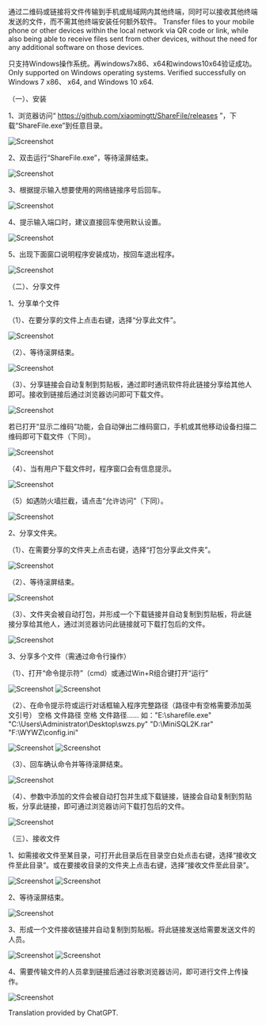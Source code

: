 通过二维码或链接将文件传输到手机或局域网内其他终端，同时可以接收其他终端发送的文件，而不需其他终端安装任何额外软件。
Transfer files to your mobile phone or other devices within the local network via QR code or link, while also being able to receive files sent from other devices, without the need for any additional software on those devices.


只支持Windows操作系统。再windows7x86、x64和windows10x64验证成功。
Only supported on Windows operating systems. Verified successfully on Windows 7 x86、 x64, and Windows 10 x64.


（一）、安装

1、浏览器访问“ https://github.com/xiaomingtt/ShareFile/releases ”，下载“ShareFile.exe”到任意目录。

 ![Screenshot](sharefile.files/image001.png)
 
2、双击运行“ShareFile.exe”，等待滚屏结束。

  ![Screenshot](sharefile.files/image003.png)
  
3、根据提示输入想要使用的网络链接序号后回车。

  ![Screenshot](sharefile.files/image005.png)
  
4、提示输入端口时，建议直接回车使用默认设置。

  ![Screenshot](sharefile.files/image007.png)
  
5、出现下面窗口说明程序安装成功，按回车退出程序。

  ![Screenshot](sharefile.files/image009.png)
  
（二）、分享文件

1、分享单个文件

（1）、在要分享的文件上点击右键，选择“分享此文件”。

  ![Screenshot](sharefile.files/image011.png)
  
（2）、等待滚屏结束。

 ![Screenshot](sharefile.files/image013.png)
 
（3）、分享链接会自动复制到剪贴板，通过即时通讯软件将此链接分享给其他人即可。接收到链接后通过浏览器访问即可下载文件。

 ![Screenshot](sharefile.files/image015.png)
 
若已打开“显示二维码”功能，会自动弹出二维码窗口，手机或其他移动设备扫描二维码即可下载文件（下同）。

 ![Screenshot](sharefile.files/image017.png)
 
（4）、当有用户下载文件时，程序窗口会有信息提示。

 ![Screenshot](sharefile.files/image019.png)
 
（5）如遇防火墙拦截，请点击“允许访问”（下同）。

 ![Screenshot](sharefile.files/image021.png)
 
2、分享文件夹。

（1）、在需要分享的文件夹上点击右键，选择“打包分享此文件夹”。

  ![Screenshot](sharefile.files/image023.png)
  
（2）、等待滚屏结束。

  ![Screenshot](sharefile.files/image025.jpg)
  
（3）、文件夹会被自动打包，并形成一个下载链接并自动复制到剪贴板，将此链接分享给其他人，通过浏览器访问此链接就可下载打包后的文件。

  ![Screenshot](sharefile.files/image026.png)
  
3、分享多个文件（需通过命令行操作）

（1）、打开“命令提示符”（cmd）或通过Win+R组合键打开“运行”

   ![Screenshot](sharefile.files/image028.png)
    ![Screenshot](sharefile.files/image030.png)
   
（2）、在命令提示符或运行对话框输入程序完整路径（路径中有空格需要添加英文引号） 空格 文件路径 空格 文件路径……
如："E:\sharefile.exe" "C:\Users\Administrator\Desktop\swzs.py" "D:\MiniSQL2K.rar" "F:\WYWZ\config.ini"

  ![Screenshot](sharefile.files/image032.png)
   ![Screenshot](sharefile.files/image034.png)
 
（3）、回车确认命令并等待滚屏结束。

 ![Screenshot](sharefile.files/image014.jpg)
 
（4）、参数中添加的文件会被自动打包并生成下载链接，链接会自动复制到剪贴板，分享此链接，即可通过浏览器访问下载打包后的文件。

  ![Screenshot](sharefile.files/image036.png)
  
（三）、接收文件

1、如需接收文件至某目录，可打开此目录后在目录空白处点击右键，选择“接收文件至此目录”。或在要接收目录的文件夹上点击右键，选择“接收文件至此目录”。

   ![Screenshot](sharefile.files/image038.png)
    ![Screenshot](sharefile.files/image040.png)
    
2、等待滚屏结束。

 ![Screenshot](sharefile.files/image014.jpg)
 
3、形成一个文件接收链接并自动复制到剪贴板。将此链接发送给需要发送文件的人员。

  ![Screenshot](sharefile.files/image042.png)
   ![Screenshot](sharefile.files/image044.png)
 
4、需要传输文件的人员拿到链接后通过谷歌浏览器访问，即可进行文件上传操作。

  ![Screenshot](sharefile.files/image046.png)





Translation provided by ChatGPT.
